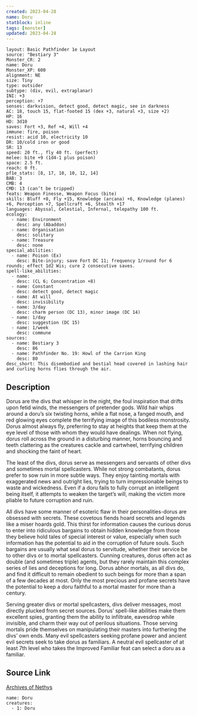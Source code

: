 ```yaml
---
created: 2023-04-28
name: Doru
statblock: inline
tags: [monster]
updated: 2023-04-28
---
```

```statblock
layout: Basic Pathfinder 1e Layout
source: "Bestiary 3"
Monster_CR: 2
name: Doru
Monster_XP: 600
alignment: NE
size: Tiny
type: outsider
subtype: (div, evil, extraplanar)
INI: +3
perception: +7
senses: darkvision, detect good, detect magic, see in darkness
AC: 18, touch 15, flat-footed 15 (dex +3, natural +3, size +2)
HP: 16
HD: 3d10
saves: Fort +3, Ref +4, Will +4
immune: fire, poison
resist: acid 10, electricity 10
DR: 10/cold iron or good
SR: 13
speed: 20 ft., fly 40 ft. (perfect)
melee: bite +9 (1d4-1 plus poison)
space: 2.5 ft.
reach: 0 ft.
pf1e_stats: [8, 17, 10, 10, 12, 14]
BAB: 3
CMB: 4
CMD: 13 (can’t be tripped)
feats: Weapon Finesse, Weapon Focus (bite)
skills: Bluff +8, Fly +15, Knowledge (arcana) +6, Knowledge (planes) +6, Perception +7, Spellcraft +6, Stealth +17
languages: Abyssal, Celestial, Infernal, telepathy 100 ft.
ecology:
  - name: Environment
    desc: any (Abaddon)
  - name: Organisation
    desc: solitary
  - name: Treasure
    desc: none
special_abilities:
  - name: Poison (Ex)
    desc: Bite-injury; save Fort DC 11; frequency 1/round for 6 rounds; effect 1d2 Wis; cure 2 consecutive saves.
spell-like_abilities:
  - name:
    desc: (CL 6; Concentration +8)
  - name: Constant
    desc: detect good, detect magic
  - name: At will
    desc: invisibility
  - name: 3/day
    desc: charm person (DC 13), minor image (DC 14)
  - name: 1/day
    desc: suggestion (DC 15)
  - name: 1/week
    desc: commune
sources:
  - name: Bestiary 3
    desc: 86
  - name: Pathfinder No. 19: Howl of the Carrion King
    desc: 80
desc_short: This disembodied and bestial head covered in lashing hair and curling horns flies through the air.
```
## Description
Dorus are the divs that whisper in the night, the foul inspiration that drifts upon fetid winds, the messengers of pretender gods. Wild hair whips around a doru’s six twisting horns, while a flat nose, a fanged mouth, and red glowing eyes complete the terrifying image of this bodiless monstrosity. Dorus almost always fly, preferring to stay at heights that keep them at the eye level of those with whom they would have dealings. When not flying, dorus roll across the ground in a disturbing manner, horns bouncing and teeth clattering as the creatures cackle and cartwheel, terrifying children and shocking the faint of heart.

The least of the divs, dorus serve as messengers and servants of other divs and sometimes mortal spellcasters. While not strong combatants, dorus prefer to sow ruin in more subtle ways. They enjoy tainting mortals with exaggerated news and outright lies, trying to turn impressionable beings to waste and wickedness. Even if a doru fails to fully corrupt an intelligent being itself, it attempts to weaken the target’s will, making the victim more pliable to future corruption and ruin.

All divs have some manner of esoteric flaw in their personalities-dorus are obsessed with secrets. These covetous fiends hoard secrets and legends like a miser hoards gold. This thirst for information causes the curious dorus to enter into ridiculous bargains to obtain hidden knowledge from those they believe hold tales of special interest or value, especially when such information has the potential to aid in the corruption of future souls. Such bargains are usually what seal dorus to servitude, whether their service be to other divs or to mortal spellcasters. Cunning creatures, dorus often act as double (and sometimes triple) agents, but they rarely maintain this complex series of lies and deceptions for long. Dorus abhor mortals, as all divs do, and find it difficult to remain obedient to such beings for more than a span of a few decades at most. Only the most precious and profane secrets have the potential to keep a doru faithful to a mortal master for more than a century.

Serving greater divs or mortal spellcasters, divs deliver messages, most directly plucked from secret sources. Dorus’ spell-like abilities make them excellent spies, granting them the ability to infiltrate, eavesdrop while invisible, and charm their way out of perilous situations. Those serving mortals pride themselves on manipulating their masters into furthering the divs’ own ends. Many evil spellcasters seeking profane power and ancient evil secrets seek to take dorus as familiars. A neutral evil spellcaster of at least 7th level who takes the Improved Familiar feat can select a doru as a familiar.
## Source Link
[Archives of Nethys](https://aonprd.com/MonsterDisplay.aspx?ItemName=Doru)
```encounter-table
name: Doru
creatures:
  - 1: Doru
```
